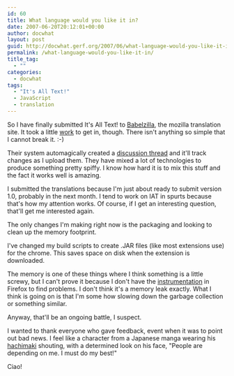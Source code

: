 ```yaml
---
id: 60
title: What language would you like it in?
date: 2007-06-20T20:12:01+00:00
author: docwhat
layout: post
guid: http://docwhat.gerf.org/2007/06/what-language-would-you-like-it-in/
permalink: /what-language-would-you-like-it-in/
title_tag:
  - ""
categories:
  - docwhat
tags:
  - "It's All Text!"
  - JavaScript
  - translation
---
```

<narf>
So I have finally submitted It's All Text! to <a href="http://www.babelzilla.org/">Babelzilla</a>, the mozilla translation site.  It took a little <a href="http://www.babelzilla.org/forum/index.php?showtopic=3269&amp;st=0&amp;p=30125&amp;#entry30125">work</a> to get in, though.  There isn't anything so simple that I cannot break it. :-)

<!--more-->

Their system automagically created a <a href="http://www.babelzilla.org/forum/index.php?showtopic=3270&amp;pid=30126&amp;mode=threaded&amp;start=#entry30126">discussion thread</a> and it'll track changes as I upload them.  They have mixed a lot of technologies to produce something pretty spiffy.  I know how hard it is to mix this stuff and the fact it works well is amazing.

I submitted the translations because I'm just about ready to submit version 1.0, probably in the next month.  I tend to work on IAT in spurts because that's how my attention works.  Of course, if I get an interesting question, that'll get me interested again.

The only changes I'm making right now is the packaging and looking to clean up the memory footprint.

I've changed my build scripts to create .JAR files (like most extensions use) for the chrome.  This saves space on disk when the extension is downloaded.

The memory is one of these things where I think something is a little screwy, but I can't prove it because I don't have the <a href="http://en.wikipedia.org/wiki/Instrumentation_%28computer_programming%29">instrumentation</a> in Firefox to find problems.  I don't think it's a memory leak exactly.  What I think is going on is that I'm some how slowing down the garbage collection or something similar.

Anyway, that'll be an ongoing battle, I suspect.

I wanted to thank everyone who gave feedback, event when it was to point out bad news.  I feel like a character from a Japanese manga wearing his <a href="http://en.wikipedia.org/wiki/Hachimaki">hachimaki</a> shouting, with a determined look on his face, "People are depending on me.  I must do my best!"

Ciao!
</narf>

